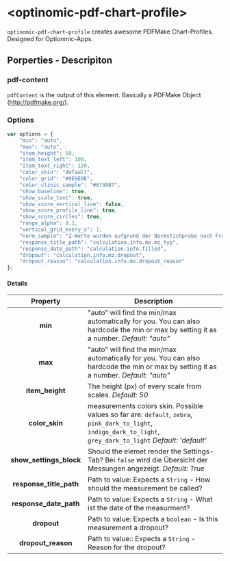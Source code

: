 # \<optinomic-pdf-chart-profile\>

`optinomic-pdf-chart-profile` creates awesome PDFMake Chart-Profiles. Designed for Optionmic-Apps. 


## Porperties - Descripiton
### pdf-content
`pdfContent` is the output of this element. Basically a PDFMake Object (http://pdfmake.org/).


### Options

```JAVASCRIPT
var options = {
    "min": "auto",
    "max": "auto",
    "item_height": 50,
    "item_text_left": 100,
    "item_text_right": 120,
    "color_skin": "default",
    "color_grid": "#9E9E9E",
    "color_clinic_sample": "#673AB7",
    "show_baseline": true,
    "show_scale_text": true,
    "show_score_vertical_line": false,
    "show_score_profile_line": true,
    "show_score_circles": true,
    "range_alpha": 0.1,
    "vertical_grid_every_x": 1,
    "norm_sample": "Z-Werte wurden aufgrund der Normstichprobe nach Franke (2000) berechnet (N=300).",
    "response_title_path": "calculation.info.mz.mz_typ",
    "response_date_path": "calculation.info.filled",
    "dropout": "calculation.info.mz.dropout",
    "dropout_reason": "calculation.info.mz.dropout_reason"
};
```

#### Details
| Property  |  Description  |
|:---:|---|
| __min__ | "auto" will find the min/max automatically for you. You can also hardcode the min or max by setting it as a number. _Default: "auto"_ |
| __max__ | "auto" will find the min/max automatically for you. You can also hardcode the min or max by setting it as a number. _Default: "auto"_ |
| __item_height__ | The height (px) of every scale from scales. _Default: 50_ |
| __color_skin__ | measurements colors skin. Possible values so far are: `default`, `zebra`, `pink_dark_to_light`, `indigo_dark_to_light`, `grey_dark_to_light`  _Default: 'default'_ |
| __show_settings_block__ | Should the elemet render the Settings-Tab? Bei `false` wird die Übersicht der Messungen angezeigt. _Default: True_ |
| __response_title_path__ | Path to value: Expects a `String` - How should the measurement be called?  |
| __response_date_path__ | Path to value: Expects a `String` - What ist the date of the measurment?  |
| __dropout__ | Path to value: Expects a `boolean` - Is this measurement a dropout?  |
| __dropout_reason__ | Path to value:: Expects a `String` - Reason for the dropout?  |
